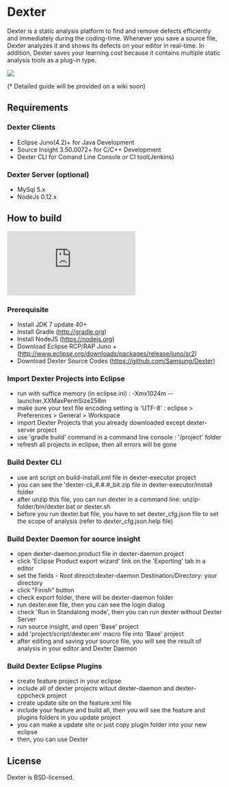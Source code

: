 # Dexter
Dexter is a static analysis platform to find and remove defects efficiently and immediately during the coding-time. Whenever you save a source file, Dexter analyzes it and shows its defects on your editor in real-time. In addition, Dexter saves your learning cost because it contains multiple static analysis tools as a plug-in type.

![](https://github.com/Samsung/Dexter/blob/master/wiki/image/overview.png)

(* Detailed guide will be provided on a wiki soon)

## Requirements

### Dexter Clients
- Eclipse Juno(4.2)+ for Java Development
- Source Insight 3.50.0072+ for C/C++ Development
- Dexter CLI for Comand Line Console or CI tool(Jenkins)

### Dexter Server (optional)
- MySql 5.x
- NodeJs 0.12.x

## How to build
![document](https://github.com/Samsung/Dexter/blob/master/doc/Dexter_Build_Guide.pdf)
### Prerequisite
- Install JDK 7 update 40+
- Install Gradle (http://gradle.org)
- Install NodeJS (https://nodejs.org)
- Download Eclipse RCP/RAP Juno + (http://www.eclipse.org/downloads/packages/release/juno/sr2)
- Download Dexter Source Codes (https://github.com/Samsung/Dexter)

### Import Dexter Projects into Eclipse 
- run with suffice memory (in eclipse.ini) : -Xmx1024m --launcher.XXMaxPermSize256m
- make sure your text file encoding setting is 'UTF-8' : eclipse > Preferences > General > Workspace
- import Dexter Projects that you already downloaded except dexter-server project
- use 'gradle build' command in a command line console : '/project' folder
- refresh all projects in eclipse, then all errors will be gone

### Build Dexter CLI
- use ant script on build-install.xml file in dexter-executor project
- you can see the 'dexter-cli_#.#.#_bit.zip file in dexter-executor/install folder
- after unzip this file, you can run dexter in a command line: unzip-folder/bin/dexter.bat or dexter.sh
- before you run dexter.bat file, you have to set dexter_cfg.json file to set the scope of analysis (refer to dexter_cfg.json.help file)

### Build Dexter Daemon for source insight
- open dexter-daemon.product file in dexter-daemon project
- click 'Eclipse Product export wizard' link on the 'Exporting' tab in a editor
- set the fields - Root direoct:dexter-daemon  Destination/Directory: your directory
- click "Finish" button
- check export folder, there will be dexter-daemon folder
- run dexter.exe file, then you can see the login dialog
- check 'Run in Standalong mode', then you can run dexter without Dexter Server
- run source insight, and open 'Base' project
- add 'project/script/dexter.em' macro file into 'Base' project
- after editing and saving your source file, you will see the result of analysis in your editor and Dexter Daemon

### Build Dexter Eclipse Plugins
- create feature project in your eclipse
- include all of dexter projects witout dexter-daemon and dexter-cppcheck project
- create update site on the feature.xml file
- include your feature and build all, then you will see the feature and plugins folders in you update project
- you can make a update site or just copy plugin folder into your new eclipse
- then, you can use Dexter

## License
Dexter is BSD-licensed.
